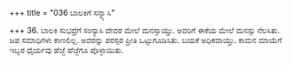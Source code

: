 +++
title = "036 ಬಾಲಕಿಗೆ ಸನ್ನ್ಯಾಸಿ"

+++
36. ಬಾಲಕಿ ಸುಭದ್ರೆಗೆ ಸಂನ್ಯಾಸಿ ದೇವರ ಮೇಲೆ ಮನಸ್ಸಾಯ್ತು. ಅವರಿಗೆ ಈಕೆಯ ಮೇಲೆ ಮನಸ್ಸು ನೆಲಸಿತು. ಜಪ ಸಮಾಧಿಗಳು ಕಾಣಲಿಲ್ಲ. ಅವರನ್ನು ಪರಸ್ಪರ ಪ್ರೀತಿ ಒಟ್ಟುಗೂಡಿಸಿತು. ಬಯಕೆ ಅಧಿಕವಾಯ್ತು. ಕಾಮನ ಮಾಯೆಗೆ ಇಬ್ಬರ ಧೈರ್ಯವು ಹೆಜ್ಜೆ ಹೆಜ್ಜೆಗೂ ಪೊಳ್ಳಾಯಿತು.